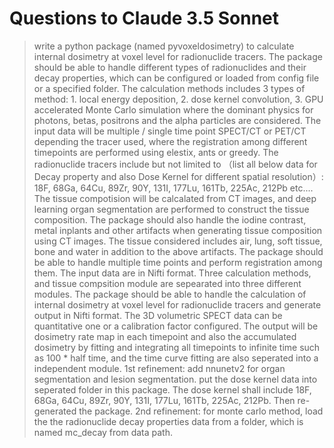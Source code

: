 # Questions to Claude 3.5 Sonnet

> write a python package (named pyvoxeldosimetry) to calculate internal dosimetry at voxel level for radionuclide tracers. The package should be able to handle different types of radionuclides and their decay properties, which can be configured or loaded from config file or a specified folder. The calculation methods includes 3 types of method: 1. local energy deposition, 2. dose kernel convolution, 3. GPU accelerated Monte Carlo simulation where the dominant physics for photons, betas, positrons and the alpha particles are considered. The input data will be multiple / single time point SPECT/CT or PET/CT depending the tracer used, where the registration among different timepoints are performed using elestix, ants or greedy. The radionuclide tracers include but not limited to （list all below data for Decay property and also Dose Kernel for different spatial resolution）: 18F, 68Ga, 64Cu, 89Zr, 90Y, 131I, 177Lu, 161Tb, 225Ac, 212Pb etc.... The tissue compotision will be calcalated from CT images, and deep learning organ segmentation are performed to construct the tissue composition. The package should also handle the iodine contrast, metal inplants and other artifacts when generating tissue composition using CT images. The tissue considered includes air, lung, soft tissue, bone and water in addition to the above artifacts. The package should be able to handle multiple time points and perform registration among them. The input data are in Nifti format. Three calculation methods, and tissue compsition module are sepearated into three different modules. The package should be able to handle the calculation of internal dosimetry at voxel level for radionuclide tracers and generate output in Nifti format. The 3D volumetric SPECT data can be quantitative one or a calibration factor configured. The output will be dosimetry rate map in each timepoint and also the accumulated dosimetry by fitting and integrating all timepoints to infinite time such as 100 * half time, and the time curve fitting are also seperated into a independent module. 
> 1st refinement: add nnunetv2 for organ segmentation and lesion segmentation. put the dose kernel data into seperated folder in this package. The dose kernel shall include 18F, 68Ga, 64Cu, 89Zr, 90Y, 131I, 177Lu, 161Tb, 225Ac, 212Pb. Then re-generated the package.
> 2nd refinement: for monte carlo method, load the the radionuclide decay properties data from a folder, which is named mc_decay from data path.